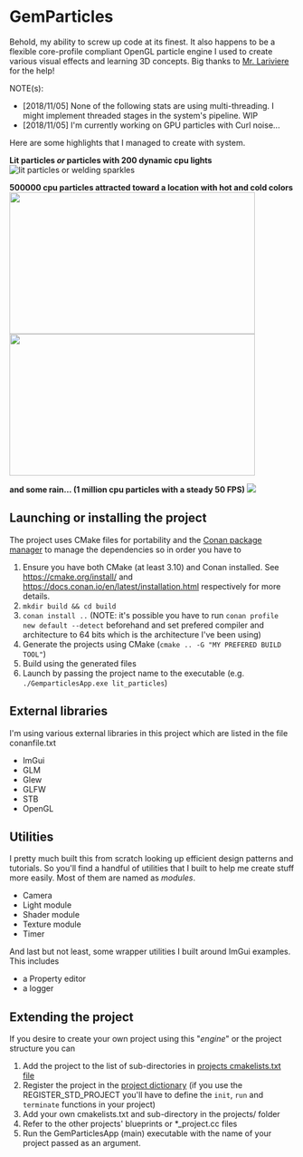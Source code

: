 # GemParticles

Behold, my ability to screw up code at its finest. It also happens to be a flexible core-profile compliant OpenGL particle engine I used to create various visual effects and learning 3D concepts. Big thanks to [Mr. Lariviere](https://github.com/larivierec) for the help!

NOTE(s):
* [2018/11/05] None of the following stats are using multi-threading. I might implement threaded stages in the system's pipeline. WIP
* [2018/11/05] I'm currently working on GPU particles with Curl noise...

 Here are some highlights that I managed to create with system.

__Lit particles *or* particles with 200 dynamic cpu lights__
![lit particles or welding sparkles](https://github.com/frtru/GemParticles/blob/dev-master/gifs_and_screenshots/lit_particles.gif)

__500000 cpu particles attracted toward a location with hot and cold colors__
<img src="https://github.com/frtru/GemParticles/blob/dev-master/gifs_and_screenshots/attractor_1_cropped.gif" width="434" height="250">        <img src="https://github.com/frtru/GemParticles/blob/dev-master/gifs_and_screenshots/attractor_2_cropped.gif" width="434" height="250">

__and some rain... (1 million cpu particles with a steady 50 FPS)__
<img src="https://github.com/frtru/GemParticles/blob/dev-master/gifs_and_screenshots/heavy_rain_cropped_big.gif">

## Launching or installing the project
The project uses CMake files for portability and the [Conan package manager](conan.io) to manage the dependencies so in order you have to
1. Ensure you have both CMake (at least 3.10) and Conan installed. See https://cmake.org/install/ and https://docs.conan.io/en/latest/installation.html respectively for more details.
2. `mkdir build && cd build`
3. `conan install ..` (NOTE: it's possible you have to run `conan profile new default --detect` beforehand and set prefered compiler and architecture to 64 bits which is the architecture I've been using)
4. Generate the projects using CMake (`cmake .. -G "MY PREFERED BUILD TOOL"`)
5. Build using the generated files
6. Launch by passing the project name to the executable (e.g. `./GemparticlesApp.exe lit_particles`)

## External libraries
I'm using various external libraries in this project which are listed in the file conanfile.txt 
* ImGui
* GLM
* Glew
* GLFW
* STB
* OpenGL

## Utilities
I pretty much built this from scratch looking up efficient design patterns and tutorials. So you'll find a handful of utilities that I built to help me create stuff more easily. Most of them are named as *modules*.
* Camera
* Light module
* Shader module
* Texture module
* Timer

And last but not least, some wrapper utilities I built around ImGui examples. This includes
* a Property editor
* a logger

## Extending the project
If you desire to create your own project using this "*engine*" or the project structure you can
1. Add the project to the list of sub-directories in [projects cmakelists.txt file](https://github.com/frtru/GemParticles/blob/master/src/projects/cmakelists.txt) 
2. Register the project in the [project dictionary](https://github.com/frtru/GemParticles/blob/master/src/projects/project_dictionary.cc) (if you use the REGISTER_STD_PROJECT you'll have to define the `init`, `run` and `terminate` functions in your project)
3. Add your own cmakelists.txt and sub-directory in the projects/ folder
4. Refer to the other projects' blueprints or *_project.cc files 
5. Run the GemParticlesApp (main) executable with the name of your project passed as an argument. 
